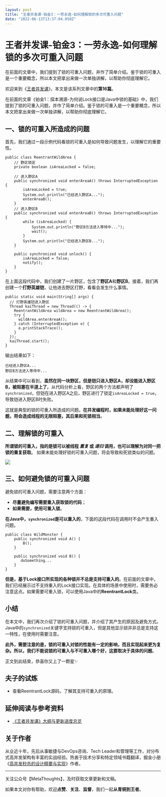 ```yaml
---
layout: post
title: "王者并发课-铂金3：一劳永逸-如何理解锁的多次可重入问题"
date: "2022-06-13T13:37:04.050Z"
---
```

王者并发课-铂金3：一劳永逸-如何理解锁的多次可重入问题
============================

在前面的文章中，我们提到了锁的可重入问题，并作了简单介绍。鉴于锁的可重入是一个重要概念，所以本文把拿出来做一次单独讲解，以帮助你彻底理解它。

欢迎来到《[王者并发课](https://juejin.cn/post/6967277362455150628)》，本文是该系列文章中的**第16篇**。

在前面的文章《铂金1：探本溯源-为何说Lock接口是Java中锁的基础》中，我们提到了锁的可重入问题，并作了简单介绍。鉴于锁的可重入是一个重要概念，所以本文把拿出来做一次单独讲解，以帮助你彻底理解它。

一、锁的可重入所造成的问题
-------------

首先，我们通过一段示例代码看锁的可重入是如何导致问题发生，以理解它的重要性。

    public class ReentrantWildArea {
        // 野区锁定
        private boolean isAreaLocked = false;
    
        // 进入野区A
        public synchronized void enterAreaA() throws InterruptedException {
            isAreaLocked = true;
            System.out.println("已经进入野区A...");
            enterAreaB();
        }
        // 进入野区B
        public synchronized void enterAreaB() throws InterruptedException {
            while (isAreaLocked) {
                System.out.println("野区B方法进入等待中...");
                wait();
            }
            System.out.println("已经进入野区B...");
        }
    
        public synchronized void unlock() {
            isAreaLocked = false;
            notify();
        }
    }
    

在上面这段代码中，我们创建了一片野区，包含了**野区A**和**野区B**。接着，我们再创建一个**打野英雄铠**，让他进去野区打野，看看会发生什么事情。

    public static void main(String[] args) {
      // 打野英雄铠进入野区
      Thread kaiThread = new Thread(() -> {
        ReentrantWildArea wildArea = new ReentrantWildArea();
        try {
          wildArea.enterAreaA();
        } catch (InterruptedException e) {
          e.printStackTrace();
        }
      });
      kaiThread.start();
    }
    

输出结果如下：

    已经进入野区A...
    野区B方法进入等待中...
    

从结果中可以看到，**虽然在同一块野区，但是铠只进入野区A，却没能进入野区B，被阻塞在半道上了**。从代码分析上看，野区的两个方法都声明了`synchronized`，但铠在进入野区A之后，野区进行了锁定`isAreaLocked = true`，导致铠进入野区B时失败。

这就是典型的锁的可重入所造成的问题。**在并发编程时，如果未能处理好这一问题，将会造成线程的无限阻塞，其后果和死锁相当**。

二、理解锁的可重入
---------

**所谓锁的可重入，指的是锁可以被线程 _重复_ 或 _递归_ 调用，也可以理解为对同一把锁的重复获取**。 如果未能处理好锁的可重入问题，将会导致和死锁类似的问题。

![](https://p3-juejin.byteimg.com/tos-cn-i-k3u1fbpfcp/d32832cfdf604ec4ab1962d603a9fce4~tplv-k3u1fbpfcp-zoom-1.image)

三、如何避免锁的可重入问题
-------------

避免锁的可重入问题，需要注意两个方面：

*   **尽量避免编写需要重入获取锁的代码**；
*   **如果需要，使用可重入锁**。

**在Java中，`synchronized`是可以重入的**，下面的这段代码在调用时不会产生重入问题。

    public class WildMonster {
        public synchronized void A() {
            B();
        }
        
        public synchronized void B() {
           doSomething...
        }
    }
    
    

**但是，基于Lock接口所实现的各种锁并不总是支持可重入的**。在前面的文章中，我们已经展示过不支持重入的Lock接口实现。在具体的场景中使用时，需要务必注意这点。如果需要可重入锁，可以使用Java中的**ReentrantLock**类。

小结
--

在本文中，我们再次介绍了锁的可重入问题，并介绍了其产生的原因及避免方式。Java中的`synchronized`关键字支持锁的可重入，但是其他显示锁并非总是支持这一特性，在使用时需要注意。

**此外，需要注意的是，锁的可重入对锁的性能有一定的影响，而且实现起来更为复杂。所以，我们不能说锁的可重入与不可重入哪个好，这要取决于具体的问题**。

正文到此结束，恭喜你又上了一颗星✨

夫子的试炼
-----

*   查看ReentrantLock源码，了解其支持可重入的原理。

延伸阅读与参考资料
---------

*   [《王者并发课》大纲与更新进度总览](https://juejin.cn/post/6967277362455150628)

关于作者
----

从业近十年，先后从事敏捷与DevOps咨询、Tech Leader和管理等工作，对分布式高并发架构有丰富的实战经验。热衷于技术分享和特定领域书籍翻译，掘金小册《[高并发秒杀的设计精要与实现](https://juejin.cn/book/7008372989179723787)》作者。

* * *

关注公众号【MetaThoughts】，及时获取文章更新和文稿。

如果本文对你有帮助，欢迎**点赞**、**关注**、**监督**，我们一起**从青铜到王者**。